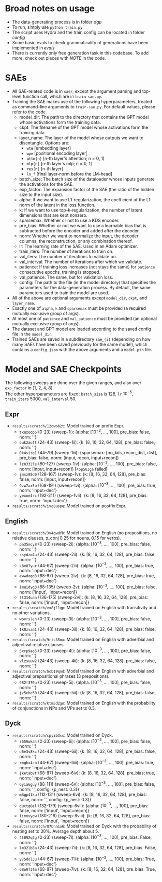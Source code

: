 # Broad notes on usage

- The data-generating process is in folder *dgp*
- To run, simply use `python train.py` 
- The script uses Hydra and the train config can be located in folder *config*
- Some basic evals to check grammaticality of generations have been implemented in *evals*
- There is currently only free generation task in this codebase. To add more, check out places with *NOTE* in the code.

# SAEs
- All SAE-related code is in `sae/`, except the argument parsing and top-level function call, which are in `train-sae.py`.
- Training the SAE makes use of the following hyperparameters, treated as command-line arguments to `train-sae.py`. For default values, please refer to the code.
    - model_dir: The path to the directory that contains the GPT model whose activations form the training data.
    - ckpt: The filename of the GPT model whose activations form the training data.
    - layer_name: The layer of the model whose outputs we want to disentangle. Options are:
        - `wte` [embedding layer]
        - `wpe` [positional encoding layer]
        - `attn{n}` [n-th layer's attention; n = 0, 1]
        - `mlp{n}` [n-th layer's mlp; n = 0, 1]
        - `res{n}` [n-th layer]
        - `ln_f` [final layer-norm before the LM-head]
    - batch_size: The batch size of the dataloader whose inputs generate the activations for the SAE.
    - exp_factor: The expansion factor of the SAE (the ratio of the hidden size to the input size).
    - alpha: If we want to use L1-regularization, the coefficient of the L1 norm of the latent in the loss function.
    - k: If we want to use top-k-regularization, the number of latent dimensions that are kept nonzero.
    - sparsemax: Whether or not to use a KDS encoder.
    - pre_bias: Whether or not we want to use a learnable bias that is subtracted before the encoder and added after the decoder.
    - norm: Whether we want to normalize the input, the decoder columns, the reconstruction, or any combination thereof.
    - lr: The learning rate of the SAE. Used in an Adam optimizer.
    - train_iters: The number of iterations to train on.
    - val_iters: The number of iterations to validate on.
    - val_interval. The number of iterations after which we validate.
    - patience: If training loss increases (not stays the same) for `patience` consecutive epochs, training is stopped.
    - val_patience: The same, but for validation loss.
    - config: The path to the file (in the model directory) that specifies the parameters for the data-generation process. By default, the same parameters used to train the model are used.
- All of the above are optional arguments except `model_dir`, `ckpt`, and `layer_name`.
- Exactly one of `alpha`, `k` and `sparsemax` must be provided (a required mutually exclusive group of args).
- At most one of `patience` and `val_patience` must be provided (an optional mutually exclusive group of args).
- The dataset and GPT model are loaded according to the saved config file in the `model_dir`.
- Trained SAEs are saved in a subdirectory `sae_{i}` (depending on how many SAEs have been saved previously for the same model), which contains a `config.json` with the above arguments and a `model.pth` file.

# Model and SAE Checkpoints
The following sweeps are done over the given ranges, and also over `exp_factor` in [1, 2, 4, 8].  
The other hyperparameters are fixed; `batch_size` is 128, `lr` $10^{-5}$, `train_iters` 5000, `val_interval` 50.

## Expr
- `results/scratch/12owob2t`: Model trained on prefix Expr.
    - `txuzoop6` (0-23) (sweep-1i): {alpha: [$10^{-3}$, ..., 100], pre_bias: false, norm: ''}
    - `ouk2auft` (24-43) (sweep-1ii): {k: [8, 16, 32, 64, 128], pre_bias: false, norm: ''}
    - `0k4sitg1` (44-79) (sweep-1iii): {sparsemax: [no_kds, recon_dist, dist], pre_bias: false, norm: [input, recon, input+recon]}
    - `lzn332le` (80-127) (sweep-1iv): {alpha: [$10^{-3}$, ..., 100], pre_bias: false, norm: [input, input+recon]} [`4op503ga` failed]
    - `jmsz85d0` (128-167) (sweep-1v): {k: [8, 16, 32, 64, 128], pre_bias: false, norm: [input, input+recon]}
    - `9zw7ax5b` (168-191) (sweep-1vi): {alpha: [$10^{-3}$, ..., 100], pre_bias: true, norm: 'input+dec'}
    - `yexoe4rc` (192-211) (sweep-1vii): {k: [8, 16, 32, 64, 128], pre_bias: true, norm: 'input+dec'}
- `results/scratch/ivq8uspe`: Model trained on postfix Expr.

## English
- `results/scratch/3v4gwdfk`: Model trained on English (no prepositions, no relative clauses, p_conj 0.25 for nouns, 0.15 for verbs).
    - `pa35mcy8` (0-23) (sweep-2i): {alpha: [$10^{-3}$, ..., 100], pre_bias: false, norm: ''}
    - `rsydzm4a` (24-43) (sweep-2ii): {k: [8, 16, 32, 64, 128], pre_bias: false, norm: ''}
    - `k8v87yur` (44-67) (sweep-2iii): {alpha: [$10^{-3}$, ..., 100], pre_bias: true, norm: 'input+dec'}
    - `ewwdogo3` (68-87) (sweep-2iv): {k: [8, 16, 32, 64, 128], pre_bias: true, norm: 'input+dec'}
    - `imuidyg3` (88-135) (sweep-2v): {alpha: [$10^{-3}$, ..., 100], pre_bias: false, norm: ['input', 'input+recon]}
    - `tt314uaa` (136-175) (sweep-2vi): {k: [8, 16, 32, 64, 128], pre_bias: false, norm: ['input', 'input+recon]}
- `results/scratch/vx8j11gp`: Model trained on English with transitivity and no other variations.
    - `wovrxleh` (0-23) (sweep-3i): {alpha: [$10^{-3}$, ..., 100], pre_bias: false, norm: ''}
    - `1k0zvaa1` (24-43) (sweep-3ii): {k: [8, 16, 32, 64, 128], pre_bias: false, norm: ''}
- `results/scratch/9rts35mx`: Model trained on English with adverbial and adjectival relative clauses.
    - `5xrp9ao5` (0-23) (sweep-4i): {alpha: [$10^{-3}$, ..., 100], pre_bias: false, norm: ''}
    - `vlzsuuw2` (24-43) (sweep-4ii): {k: [8, 16, 32, 64, 128], pre_bias: false, norm: ''}
- `results/scratch/bcb19qnd`: Model trained on English with adverbial and adjectival prepositional phrases (3 prepositions).
    - `982f370u` (0-23) (sweep-5i): {alpha: [$10^{-3}$, ..., 100], pre_bias: false, norm: ''}
    - `jz5ehe50` (24-43) (sweep-5ii): {k: [8, 16, 32, 64, 128], pre_bias: false, norm: ''}
- `results/scratch/ktm5d2gn`: Model trained on English with the probability of conjunctions in NPs and VPs set to 0.3.

## Dyck
- `results/scratch/cpyib3ss`: Model trained on Dyck.
    - `z659wka4` (0-23) (sweep-6i): {alpha: [$10^{-3}$, ..., 100], pre_bias: false, norm: ''}
    - `d6e3v8kc` (24-43) (sweep-6ii): {k: [8, 16, 32, 64, 128], pre_bias: false, norm: ''}
    - `rmghx4cb` (44-67) (sweep-6iii): {alpha: [$10^{-3}$, ..., 100], pre_bias: true, norm: 'input+dec'}
    - `jketab8t` (68-87) (sweep-6iv): {k: [8, 16, 32, 64, 128], pre_bias: true, norm: 'input+dec'}
    - `6yia6guy` (88-111) (sweep-6v): {alpha: [$10^{-3}$, ..., 100], pre_bias: false, norm: '', config: {p_nest: 0.3}}
    - `m8gp41ku` (112-131) (sweep-6vi): {k: [8, 16, 32, 64, 128], pre_bias: false, norm: '', config: {p_nest: 0.3}}
    - `ductq0el` (132-179) (sweep-6vii): {alpha: [$10^{-3}$, ..., 100], pre_bias: false, norm: ['input', 'input+recon]}
    - `1imnvyow` (180-219) (sweep-6viii): {k: [8, 16, 32, 64, 128], pre_bias: false, norm: ['input', 'input+recon]}
- `results/scratch/87bnn1o6`: Model trained on Dyck with the probability of nesting set to 30%. Average depth about 5.
    - `4t092q2g` (0-23) (sweep-7i): {alpha: [$10^{-3}$, ..., 100], pre_bias: False, norm: ''}
    - `lm32lb8a` (24-43) (sweep-7ii): {k: [8, 16, 32, 64, 128], pre_bias: False, norm: ''}
    - `y75dol3u` (44-67) (sweep-7iii): {alpha: [$10^{-3}$, ..., 100], pre_bias: True, norm: 'input+dec'}
    - `68o9f3fm` (68-87) (sweep-7iv): {k: [8, 16, 32, 64, 128], pre_bias: True, norm: 'input+dec'}

